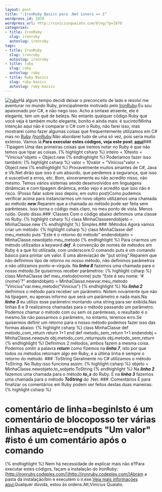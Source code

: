 ```yaml
--- 
layout: post
title: ":IronRuby Basics para .Net Lovers => I"
wordpress_id: 1070
wordpress_url: http://viniciusquaiato.com/blog/?p=1070
categories: 
- title: IronRuby
  slug: ironruby
  autoslug: ironruby
tags: 
- title: IronRuby
  slug: ironruby
  autoslug: ironruby
- title: ruby
  slug: ruby
  autoslug: ruby
- title: Ruby Basics
  slug: ruby-basics
  autoslug: ruby-basics
---
```

[![](http://viniciusquaiato.com/blog/wp-content/uploads/2010/06/ruby.png "ruby")](http://viniciusquaiato.com/blog/wp-content/uploads/2010/06/ruby.png)Há algum tempo decidi deixar o preconceito de lado e resolvi me aventurar no mundo Ruby, principalmente motivado pelo [IronRuby](http://ironruby.codeplex.com).Eu sou apaixonado por C#, e não nego isso. Acho a sintaxe atraente, ele é elegante, tem um quê de beleza. No entanto qualquer código Ruby que você veja é também muito elegante, bonito e ainda mais: é sucinto!Minha intenção aqui não é comparar o C# com o Ruby, não farei isso, mas mostrarei como fazer algumas coisas que frequentemente utilizamos em C# mas no [Ruby](http://ruby-br.org/) /[IronRuby](http://viniciusquaiato.com/blog/category/ironruby/).Não abordarei tudo de uma só vez, pois seria muito extenso. Vamos lá.**Para executar estes códigos, veja este post: [aqui](http://viniciusquaiato.com/blog/ironruby-rodando-ruby-dentro-do-net/)**### :Tipagem
Uma das primeiras coisas que iremos notar no Ruby é que não temos que tipar as coisas.
{% highlight csharp %}
inteiro = 10texto = "Vinicius"objeto = Object.new
{% endhighlight %}
Poderíamos fazer isso também:
{% highlight csharp %}
valor = 10valor = "Vinicius"valor = Object.new
{% endhighlight %}
Provavelmente muitos amantes de C#, Java e Vb.Net dirão que isso é um absurdo, que perdemos a segurança, que isso é suscetível a erros, etc. Bom, sinceramente eu não acredito nisso, não mesmo. Temos vários sistemas sendo desenvolvidos em linguagens dinâmicas e com tipagem dinâmica, então vejo e acredito que isso não é risco. (Posso falar sobre isso depois, em outro post)Como pudemos verificar acima para instanciarmos um novo objeto utilizamos uma chamada ao método _**new**_.Reparem que a chamada ao método pode ser feita sem parênteses. Isso torna o código mais claro, no meu ponto de vista. Menos ruído. Gosto disso.### :Classes
Com o código abaixo definimos uma classe no Ruby:
{% highlight csharp %}
class MinhaClasseendobjeto = MinhaClasse.new
{% endhighlight %}
Simples.### :Métodos
Agora vamos criar um método:
{% highlight csharp %}
class MinhaClasse    def meu_metodo        puts "Este é o retorno do método"    endendobjeto = MinhaClasse.newobjeto.meu_metodo
{% endhighlight %}
Para criarmos um método utilizados a keyword **_def_**. A convenção de nomes de métodos em Ruby é a que foi utilizada, com underscore.O comando puts é um comando básico para printar um valor. É uma abreviação de "put string".Reparem que não definimos tipo de retorno no nosso método, não definimos parâmetros e não utilizamos ponto-e-vírgula. Na _**linha 8**_ fazemos uma chamada para o nosso método.Se quisermos receber parâmetros:
{% highlight csharp %}
class MinhaClasse    def meu_metodo(nome)        puts "Este é seu nome: '#{nome}'?"    endendobjeto = MinhaClasse.newvar.meu_metodo "Vinicius"var.meu_metodo("Vinicius")
{% endhighlight %}
Na **_linha 2_** deifnimos o método para receber um parâmetro. Notem novamente que não há tipagem, eu apenas informo que será um parâmetro e nada mais.Na **_linha 3_** eu utilizo esse parâmetro montando uma string para ser exibida.Nas linhas 8 e 9 realizamos chamadas para o método passando um parâmetro. Podemos chamar o método com ou sem os parênteses, o resultado é o mesmo.Se não passarmos o parâmetro, no entanto, teremos erro.Se quisermos definir um retorno para o nosso método podemos fazer isso das formas abaixo:
{% highlight csharp %}
class MinhaClasse    def metodo_com_return        return 1+1    end    def metodo_sem_return        1+1    endendobj = MinhaClasse.newputs obj.metodo_com_returnputs obj.metodo_sem_return
{% endhighlight %}
Definimos 2 métodos, ambos fazem a mesma coisa. Podemos omitir a palavra _**return**_ como fizemos na _**linha 7**_, isto por que todos os métodos retornam algo em Ruby, e a última linha é sempre o retorno do método. ### :ToString
Geralmente no C# utilizamos o método ToString. No Ruby isso funciona assim:
{% highlight csharp %}
objeto = MinhaClasse.newobjeto.to_sobjeto.ToString
{% endhighlight %}
Na **_linha 2_** fazemos uma chamada para o método _**to_s**_ do Ruby. E na **_linha 3_** fazemos uma chamada para o método _**ToString**_ do .Net. ### :Comentários
E para finalizar os comentários em Ruby podem ser feitos destas duas maneiras:
{% highlight csharp %}
# comentário de linha=beginIsto é um comentário de blocoposso ter várias linhas aquietc=endputs "Um valor" #isto é um comentário após o comando
{% endhighlight %}
Nem há necessidade de explicar mais não é?Para executar estes códigos, façam a instalação do IronRuby: [http://ironruby.codeplex.com/](http://ironruby.codeplex.com/)Abram a pasta da instalação/bin e executem o ir.exe.[Veja mais informações aqui.](http://viniciusquaiato.com/blog/ironruby-rodando-ruby-dentro-do-net/)Qualquer dúvida, estou às ordens.Att,Vinicius Quaiato.
